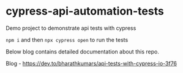 # cypress-api-automation-tests

Demo project to demonstrate api tests with cypress

`npm i` and then `npx cypress open` to run the tests

Below blog contains detailed documentation about this repo.

Blog - https://dev.to/bharathkumars/api-tests-with-cypress-io-3f76
